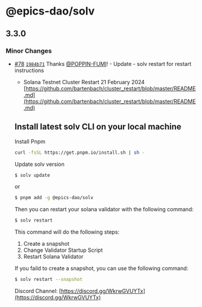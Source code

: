 # @epics-dao/solv

## 3.3.0

### Minor Changes

- [#78](https://github.com/EpicsDAO/solv/pull/78) [`1984b71`](https://github.com/EpicsDAO/solv/commit/1984b71d32b53e53615ad6efbde6e6e1f25d296f) Thanks [@POPPIN-FUMI](https://github.com/POPPIN-FUMI)! - Update - solv restart for restart instructions

  - Solana Testnet Cluster Restart 21 February 2024
    [https://github.com/bartenbach/cluster_restart/blob/master/README.md](https://github.com/bartenbach/cluster_restart/blob/master/README.md)

  ## Install latest solv CLI on your local machine

  Install Pnpm

  ```bash
  curl -fsSL https://get.pnpm.io/install.sh | sh -
  ```

  Update solv version

  ```bash
  $ solv update
  ```

  or

  ```bash
  $ pnpm add -g @epics-dao/solv
  ```

  Then you can restart your solana validator with the following command:

  ```bash
  $ solv restart
  ```

  This command will do the following steps:

  1. Create a snapshot
  2. Change Validator Startup Script
  3. Restart Solana Validator

  If you faild to create a snapshot, you can use the following command:

  ```bash
  $ solv restart --snapshot
  ```

  Discord Channel: [https://discord.gg/WkrwGVUYTx](https://discord.gg/WkrwGVUYTx)
